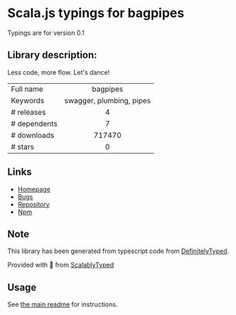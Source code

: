 
# Scala.js typings for bagpipes

Typings are for version 0.1

## Library description:
Less code, more flow. Let's dance!

|                    |                 |
| ------------------ | :-------------: |
| Full name          | bagpipes |
| Keywords           | swagger, plumbing, pipes |
| # releases         | 4 |
| # dependents       | 7 |
| # downloads        | 717470 |
| # stars            | 0 |

## Links
- [Homepage](https://github.com/apigee-127/bagpipes)
- [Bugs](https://github.com/apigee-127/bagpipes/issues)
- [Repository](https://github.com/apigee-127/bagpipes)
- [Npm](https://www.npmjs.com/package/bagpipes)
    


## Note
This library has been generated from typescript code from [DefinitelyTyped](https://definitelytyped.org).

Provided with :purple_heart: from [ScalablyTyped](https://github.com/oyvindberg/ScalablyTyped)

## Usage
See [the main readme](../../readme.md) for instructions.


